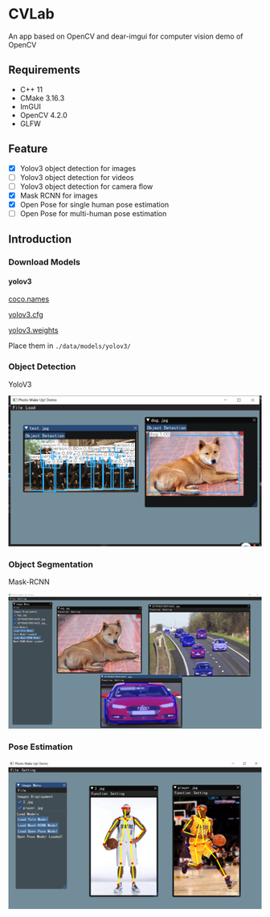 # CVLab

An app based on OpenCV and dear-imgui for computer vision demo of OpenCV

## Requirements

* C++ 11
* CMake 3.16.3  
* ImGUI
* OpenCV 4.2.0
* GLFW

## Feature


- [x] Yolov3 object detection for images
- [ ] Yolov3 object detection for videos
- [ ] Yolov3 object detection for camera flow
- [x] Mask RCNN for images
- [x] Open Pose for single human pose estimation
- [ ] Open Pose for multi-human pose estimation

## Introduction

### Download Models

#### yolov3

[coco.names](https://raw.githubusercontent.com/pjreddie/darknet/master/data/coco.names)

[yolov3.cfg](https://github.com/pjreddie/darknet/blob/master/cfg/yolov3.cfg?raw=true)

[yolov3.weights](https://pjreddie.com/media/files/yolov3.weights)

Place them in  `./data/models/yolov3/`

### Object Detection

YoloV3

![image-20200419233642340](README.assets/image-20200419233642340.png)

### Object Segmentation

Mask-RCNN

![image-20200423225346132](README.assets/image-20200423225346132.png)

### Pose Estimation

![image-20200429134717224](README.assets/image-20200429134717224.png)